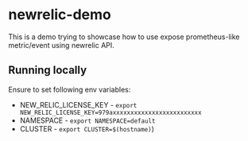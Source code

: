 # newrelic-demo

This is a demo trying to showcase how to use expose prometheus-like metric/event using newrelic API.

## Running locally

Ensure to set following env variables:

- NEW_RELIC_LICENSE_KEY - `export NEW_RELIC_LICENSE_KEY=979axxxxxxxxxxxxxxxxxxxxxxxxx`
- NAMESPACE - `export NAMESPACE=default`
- CLUSTER - `export CLUSTER=$(hostname)`)
